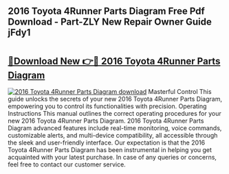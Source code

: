 ## 2016 Toyota 4Runner Parts Diagram Free Pdf Download - Part-ZLY New Repair Owner Guide jFdy1

# <h2><a href="http://dftl1mn.blite.top/?on=2016+Toyota+4Runner+Parts+Diagram">🔗Download New 👉🔴 2016 Toyota 4Runner Parts Diagram</a></h2>

[![2016 Toyota 4Runner Parts Diagram download](https://i.imgur.com/lujVjoI.png)](http://dftl1mn.blite.top/?on=2016+Toyota+4Runner+Parts+Diagram)
Masterful Control This guide unlocks the secrets of your new 2016 Toyota 4Runner Parts Diagram, empowering you to control its functionalities with precision. Operating Instructions This manual outlines the correct operating procedures for your new 2016 Toyota 4Runner Parts Diagram. 2016 Toyota 4Runner Parts Diagram advanced features include real-time monitoring, voice commands, customizable alerts, and multi-device compatibility, all accessible through the sleek and user-friendly interface. Our expectation is that the 2016 Toyota 4Runner Parts Diagram has been instrumental in helping you get acquainted with your latest purchase. In case of any queries or concerns, feel free to contact our customer service.
